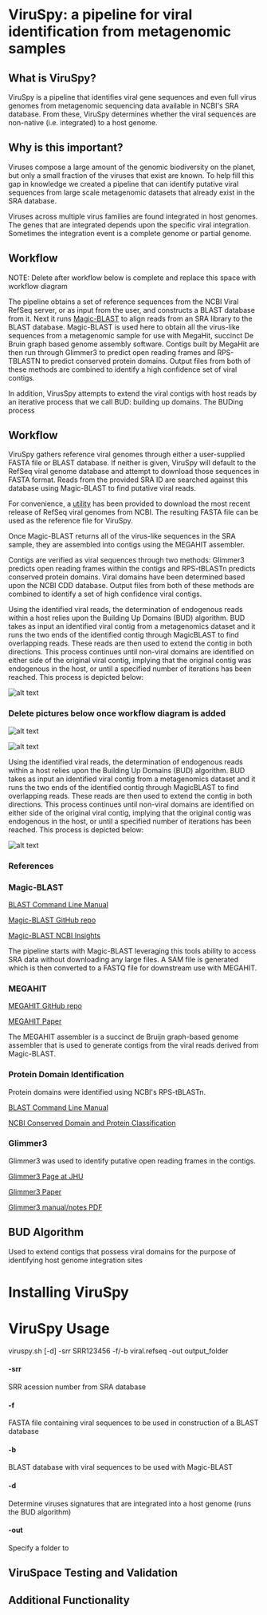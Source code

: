 # ViruSpy: a pipeline for viral identification from metagenomic samples

## What is ViruSpy?

ViruSpy is a pipeline that identifies viral gene sequences and even full virus genomes from metagenomic sequencing data available in NCBI's SRA database. From these, ViruSpy determines whether the viral sequences are non-native (i.e. integrated) to a host genome.

## Why is this important?

Viruses compose a large amount of the genomic biodiversity on the planet, but only a small fraction of the viruses that exist are known. To help fill this gap in knowledge we created a pipeline that can identify putative viral sequences from large scale metagenomic datasets that already exist in the SRA database.

Viruses across multiple virus families are found integrated in host genomes. The genes that are integrated depends upon the specific viral integration. Sometimes the integration event is a complete genome or partial genome.

## Workflow 

NOTE: Delete after workflow below is complete and replace this space with workflow diagram

The pipeline obtains a set of reference sequences from the NCBI Viral RefSeq server, or as input from the user, and constructs a BLAST database from it. Next it runs [Magic-BLAST](https://ncbi.github.io/magicblast/) to align reads from an SRA library to the BLAST database. Magic-BLAST is used here to obtain all the virus-like sequences from a metagenomic sample for use with MegaHit, succinct De Bruin graph based genome assembly software. Contigs built by MegaHit are then run through Glimmer3 to predict open reading frames and RPS-TBLASTN to predict conserved protein domains. Output files from both of these methods are combined to identify a high confidence set of viral contigs.

In addition, VirusSpy attempts to extend the viral contigs with host reads by an iterative process that we call BUD: building up domains. The BUDing process

## Workflow

ViruSpy gathers reference viral genomes through either a user-supplied FASTA file or BLAST database. If neither is given, ViruSpy will default to the RefSeq viral genome database and attempt to download those sequences in FASTA format. Reads from the provided SRA ID are searched against this database using Magic-BLAST to find putative viral reads.

For convenience, a [utility](https://github.com/NCBI-Hackathons/VirusCore/blob/master/get_refseq_viral_seqs.sh) has been provided to download the most recent release of RefSeq viral genomes from NCBI. The resulting FASTA file can be used as the reference file for ViruSpy.

Once Magic-BLAST returns all of the virus-like sequences in the SRA sample, they are assembled into contigs using the MEGAHIT assembler.

Contigs are verified as viral sequences through two methods: Glimmer3 predicts open reading frames within the contigs and RPS-tBLASTn predicts conserved protein domains. Viral domains have been determined based upon the NCBI CDD database. Output files from both of these methods are combined to identify a set of high confidence viral contigs. 

Using the identified viral reads, the determination of endogenous reads within a host relies upon the Building Up Domains (BUD) algorithm. BUD takes as input an identified viral contig from a metagenomics dataset and it runs the two ends of the identified contig through MagicBLAST to find overlapping reads. These reads are then used to extend the contig in both directions. This process continues until non-viral domains are identified on either side of the original viral contig, implying that the original contig was endogenous in the host, or until a specified number of iterations has been reached. This process is depicted below:

![alt text](https://github.com/NCBI-Hackathons/VirusCore/blob/master/BUD.png "Building up domains algorithm")

### Delete pictures below once workflow diagram is added

![alt text](https://github.com/NCBI-Hackathons/VirusCore/blob/master/Slide2.jpg "Obtaining SRA Data and BLAST Databases")


![alt text](https://github.com/NCBI-Hackathons/VirusCore/blob/master/Slide3.jpg "The Pipeline")

Using the identified viral reads, the determination of endogenous reads within a host relies upon the Building Up Domains (BUD) algorithm. BUD takes as input an identified viral contig from a metagenomics dataset and it runs the two ends of the identified contig through MagicBLAST to find overlapping reads. These reads are then used to extend the contig in both directions. This process continues until non-viral domains are identified on either side of the original viral contig, implying that the original contig was endogenous in the host, or until a specified number of iterations has been reached. This process is depicted below:

![alt text](https://github.com/NCBI-Hackathons/VirusCore/blob/master/BUD.png "Building up domains algorithm")

### References

### Magic-BLAST

[BLAST Command Line Manual](https://www.ncbi.nlm.nih.gov/books/NBK279690/)

[Magic-BLAST GitHub repo](https://github.com/boratyng/magicblast)

[Magic-BLAST NCBI Insights](https://ncbiinsights.ncbi.nlm.nih.gov/2016/10/13/introducing-magic-blast/)

The pipeline starts with Magic-BLAST leveraging this tools ability to access SRA data without downloading any large files. A SAM file is generated which is then converted to a FASTQ file for downstream use with MEGAHIT.

### MEGAHIT

[MEGAHIT GitHub repo](https://github.com/voutcn/megahit)

[MEGAHIT Paper](https://www.ncbi.nlm.nih.gov/pubmed/25609793)

The MEGAHIT assembler is a succinct de Bruijn graph-based genome assembler that is used to generate contigs from the viral reads derived from Magic-BLAST.

### Protein Domain Identification

Protein domains were identified using NCBI's RPS-tBLASTn.

[BLAST Command Line Manual](https://www.ncbi.nlm.nih.gov/books/NBK279690/)

[NCBI Conserved Domain and Protein Classification](https://www.ncbi.nlm.nih.gov/Structure/cdd/cdd_help.shtml)

### Glimmer3

Glimmer3 was used to identify putative open reading frames in the contigs.

[Glimmer3 Page at JHU](https://ccb.jhu.edu/software/glimmer/)

[Glimmer3 Paper](https://ccb.jhu.edu/papers/glimmer3.pdf)

[Glimmer3 manual/notes PDF](https://ccb.jhu.edu/software/glimmer/glim302notes.pdf)

## BUD Algorithm

Used to extend contigs that possess viral domains for the purpose of identifying host genome integration sites

# Installing ViruSpy

# ViruSpy Usage

viruspy.sh [-d] -srr SRR123456 -f/-b viral.refseq -out output_folder

#### -srr

  SRR acession number from SRA database

#### -f 

  FASTA file containing viral sequences to be used in construction of a BLAST database

#### -b 

  BLAST database with viral sequences to be used with Magic-BLAST

#### -d
   
  Determine viruses signatures that are integrated into a host genome (runs the BUD algorithm)

#### -out

  Specify a folder to 

## ViruSpace Testing and Validation

## Additional Functionality












